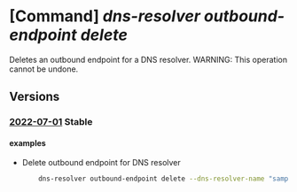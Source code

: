 # [Command] _dns-resolver outbound-endpoint delete_

Deletes an outbound endpoint for a DNS resolver. WARNING: This operation cannot be undone.

## Versions

### [2022-07-01](/Resources/mgmt-plane/L3N1YnNjcmlwdGlvbnMve30vcmVzb3VyY2Vncm91cHMve30vcHJvdmlkZXJzL21pY3Jvc29mdC5uZXR3b3JrL2Ruc3Jlc29sdmVycy97fS9vdXRib3VuZGVuZHBvaW50cy97fQ==/2022-07-01.xml) **Stable**

<!-- mgmt-plane /subscriptions/{}/resourcegroups/{}/providers/microsoft.network/dnsresolvers/{}/outboundendpoints/{} 2022-07-01 -->

#### examples

- Delete outbound endpoint for DNS resolver
    ```bash
        dns-resolver outbound-endpoint delete --dns-resolver-name "sampleDnsResolver" --name "sampleOutboundEndpoint" --resource-group "sampleResourceGroup"
    ```
